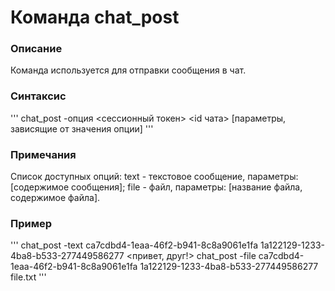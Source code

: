 # Команда chat_post

### Описание
Команда используется для отправки сообщения в чат.

### Синтаксис
'''
chat_post -опция <сессионный токен> <id чата> [параметры, зависящие от значения опции]
'''

### Примечания
Список доступных опций:
text - текстовое сообщение, параметры: [содержимое сообщения];
file - 		      файл, параметры: [название файла, содержимое файла].

### Пример
'''
chat_post -text ca7cdbd4-1eaa-46f2-b941-8c8a9061e1fa 1a122129-1233-4ba8-b533-277449586277 <привет, друг!>
chat_post -file ca7cdbd4-1eaa-46f2-b941-8c8a9061e1fa 1a122129-1233-4ba8-b533-277449586277 file.txt <la la la la> 
'''